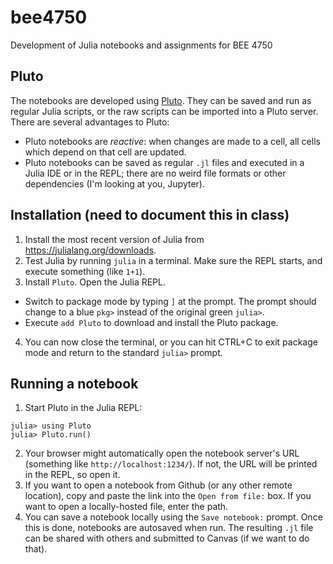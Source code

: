 # bee4750
Development of Julia notebooks and assignments for BEE 4750

## Pluto

The notebooks are developed using [Pluto](https://github.com/fonsp/Pluto.jl/wiki). They can be saved and run as regular Julia scripts, or the raw scripts can be imported into a Pluto server. There are several advantages to Pluto:

* Pluto notebooks are *reactive*: when changes are made to a cell, all cells which depend on that cell are updated.
* Pluto notebooks can be saved as regular `.jl` files and executed in a Julia IDE or in the REPL; there are no weird file formats or other dependencies (I'm looking at you, Jupyter).

## Installation (need to document this in class)

1. Install the most recent version of Julia from https://julialang.org/downloads. 
2. Test Julia by running `julia` in a terminal. Make sure the REPL starts, and execute something (like `1+1`).
3. Install `Pluto`. Open the Julia REPL.
  - Switch to package mode by typing `]` at the prompt. The prompt should change to a blue `pkg>` instead of the original green `julia>`.
  - Execute `add Pluto` to download and install the Pluto package.
4. You can now close the terminal, or you can hit CTRL+C to exit package mode and return to the standard `julia>` prompt.

## Running a notebook

1. Start Pluto in the Julia REPL:
  ```
  julia> using Pluto
  julia> Pluto.run()
  ```
2. Your browser might automatically open the notebook server's URL (something like `http://localhost:1234/`). If not, the URL will be printed in the REPL, so open it.
3. If you want to open a notebook from Github (or any other remote location), copy and paste the link into the `Open from file:` box. If you want to open a locally-hosted file, enter the path.
4. You can save a notebook locally using the `Save notebook:` prompt. Once this is done, notebooks are autosaved when run. The resulting `.jl` file can be shared with others and submitted to Canvas (if we want to do that).
